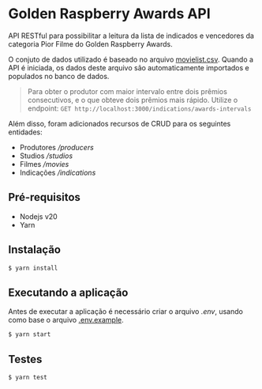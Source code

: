 # Golden Raspberry Awards API

API RESTful para possibilitar a leitura da lista de indicados e vencedores da categoria Pior Filme do Golden Raspberry Awards.

O conjuto de dados utilizado é baseado no arquivo [movielist.csv](movielist.csv). Quando a API é iniciada, os dados deste arquivo são automaticamente importados e populados no banco de dados.

> Para obter o produtor com maior intervalo entre dois prêmios consecutivos, e o que
> obteve dois prêmios mais rápido. Utilize o endpoint: `GET http://localhost:3000/indications/awards-intervals`

Além disso, foram adicionados recursos de CRUD para os seguintes entidades:

- Produtores _/producers_
- Studios _/studios_
- Filmes _/movies_
- Indicações _/indications_

## Pré-requisitos

- Nodejs v20
- Yarn

## Instalação

```bash
$ yarn install
```

## Executando a aplicação

Antes de executar a aplicação é necessário criar o arquivo _.env_, usando como base o arquivo [.env.example](.env.example).

```bash
$ yarn start
```

## Testes

```bash
$ yarn test
```
